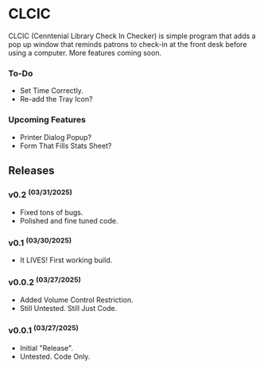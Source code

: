 # CLCIC
CLCIC (Cenntenial Library Check In Checker) is simple program that adds a pop up window that reminds patrons to check-in at the front desk before using a computer. More features coming soon.

### To-Do
- Set Time Correctly.
- Re-add the Tray Icon?

### Upcoming Features
- Printer Dialog Popup?
- Form That Fills Stats Sheet?

## Releases

### v0.2 <sup>(03/31/2025)</sup>
- Fixed tons of bugs.
- Polished and fine tuned code.

### v0.1 <sup>(03/30/2025)</sup>
* It LIVES! First working build.

### v0.0.2 <sup>(03/27/2025)</sup>
* Added Volume Control Restriction.
* Still Untested. Still Just Code.

### v0.0.1 <sup>(03/27/2025)</sup>
* Initial "Release".
* Untested. Code Only.
